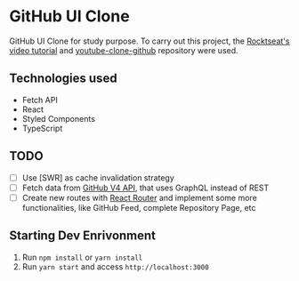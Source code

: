 # GitHub UI Clone

GitHub UI Clone for study purpose. To carry out this project, the [Rocktseat's](https://github.com/rocketseat-content) [video tutorial](https://www.youtube.com/watch?v=iLEbGQXsg3k) and [youtube-clone-github](https://github.com/rocketseat-content/youtube-clone-github) repository were used. 

## Technologies used
- Fetch API
- React
- Styled Components
- TypeScript

## TODO
- [ ] Use [SWR] as cache invalidation strategy
- [ ] Fetch data from [GitHub V4 API](https://docs.github.com/en/graphql), that uses GraphQL instead of REST
- [ ] Create new routes with [React Router](https://reactrouter.com/web/guides/quick-start) and implement some more functionalities, like GitHub Feed, complete Repository Page, etc

## Starting Dev Enrivonment

1. Run `npm install` or `yarn install`
2. Run `yarn start` and access `http://localhost:3000`
